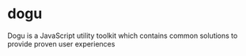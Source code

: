 # dogu
Dogu is a JavaScript utility toolkit which contains common solutions to provide proven user experiences
